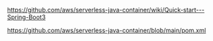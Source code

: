 
https://github.com/aws/serverless-java-container/wiki/Quick-start---Spring-Boot3

https://github.com/aws/serverless-java-container/blob/main/pom.xml